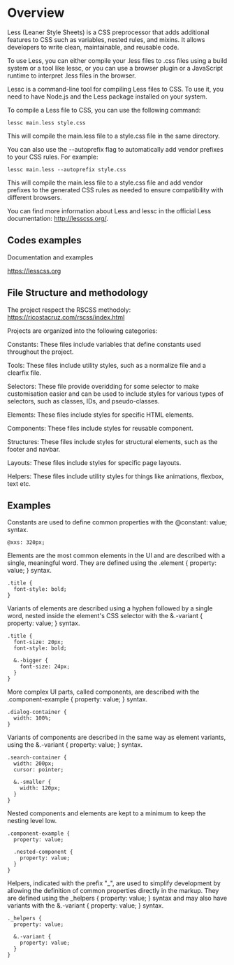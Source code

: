 # Overview
Less (Leaner Style Sheets) is a CSS preprocessor that adds additional features to CSS such as variables, nested rules, and mixins. It allows developers to write clean, maintainable, and reusable code.

To use Less, you can either compile your .less files to .css files using a build system or a tool like lessc, or you can use a browser plugin or a JavaScript runtime to interpret .less files in the browser.

Lessc is a command-line tool for compiling Less files to CSS. To use it, you need to have Node.js and the Less package installed on your system.

To compile a Less file to CSS, you can use the following command:

```
lessc main.less style.css
```

This will compile the main.less file to a style.css file in the same directory.

You can also use the --autoprefix flag to automatically add vendor prefixes to your CSS rules. For example:

```
lessc main.less --autoprefix style.css
```

This will compile the main.less file to a style.css file and add vendor prefixes to the generated CSS rules as needed to ensure compatibility with different browsers.

You can find more information about Less and lessc in the official Less documentation: http://lesscss.org/.

## Codes examples
Documentation and examples

https://lesscss.org

## File Structure and methodology
The project respect the RSCSS methodoly: https://ricostacruz.com/rscss/index.html

Projects are organized into the following categories:

Constants: These files include variables that define constants used throughout the project.

Tools: These files include utility styles, such as a normalize file and a clearfix file.

Selectors: These file provide overidding for some selector to make customisation easier and can be used to include styles for various types of selectors, such as classes, IDs, and pseudo-classes.

Elements: These files include styles for specific HTML elements.

Components: These files include styles for reusable component.

Structures: These files include styles for structural elements, such as the footer and navbar.

Layouts: These files include styles for specific page layouts.

Helpers: These files include utility styles for things like animations, flexbox, text etc.

## Examples
Constants are used to define common properties with the @constant: value; syntax.
```
@xxs: 320px;
```

Elements are the most common elements in the UI and are described with a single, meaningful word. They are defined using the .element { property: value; } syntax.
```
.title { 
  font-style: bold; 
}
```

Variants of elements are described using a hyphen followed by a single word, nested inside the element's CSS selector with the &.-variant { property: value; } syntax.
```
.title { 
  font-size: 20px; 
  font-style: bold; 
  
  &.-bigger { 
    font-size: 24px; 
  }
}

```

More complex UI parts, called components, are described with the .component-example { property: value; } syntax.
```
.dialog-container { 
  width: 100%; 
}
```

Variants of components are described in the same way as element variants, using the &.-variant { property: value; } syntax.
```
.search-container { 
  width: 200px; 
  cursor: pointer;
  
  &.-smaller { 
    width: 120px; 
  } 
}
```

Nested components and elements are kept to a minimum to keep the nesting level low.
```
.component-example { 
  property: value; 
  
  .nested-component { 
    property: value; 
  } 
}
```

Helpers, indicated with the prefix "_", are used to simplify development by allowing the definition of common properties directly in the markup. They are defined using the _helpers { property: value; } syntax and may also have variants with the &.-variant { property: value; } syntax.
```
._helpers { 
  property: value; 
  
  &.-variant { 
    property: value; 
  } 
}
```
